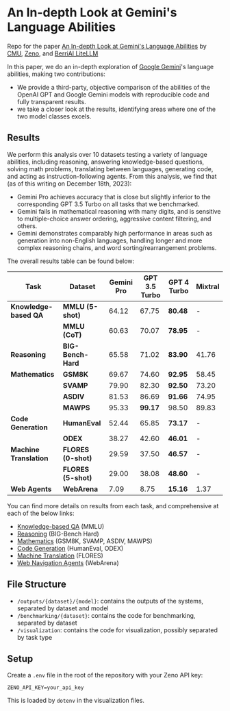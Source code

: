 # An In-depth Look at Gemini's Language Abilities
Repo for the paper [An In-depth Look at Gemini's Language Abilities](https://arxiv.org/abs/2312.11444)
by [CMU](https://cmu.edu), [Zeno](https://zenoml.com), and [BerriAI LiteLLM](https://github.com/BerriAI/litellm)

In this paper, we do an in-depth exploration of [Google Gemini](https://blog.google/technology/ai/google-gemini-ai/)'s language abilities, making two contributions: 
- We provide a third-party, objective comparison of the abilities of the OpenAI GPT and Google Gemini models with reproducible code and fully transparent results. 
- we take a closer look at the results, identifying areas where one of the two model classes excels.

## Results

We perform this analysis over 10 datasets testing a variety of language abilities, including reasoning, answering knowledge-based questions, solving math problems, translating between languages, generating code, and acting as instruction-following agents. From this analysis, we find that (as of this writing on December 18th, 2023):

- Gemini Pro achieves accuracy that is close but slightly inferior to the corresponding GPT 3.5 Turbo on all tasks that we benchmarked.
- Gemini fails in mathematical reasoning with many digits, and is sensitive to multiple-choice answer ordering, aggressive content filtering, and others.
- Gemini demonstrates comparably high performance in areas such as generation into non-English languages, handling longer and more complex reasoning chains, and word sorting/rearrangement problems.

The overall results table can be found below:

| Task                          | Dataset             | Gemini Pro | GPT 3.5 Turbo | GPT 4 Turbo | Mixtral |
|-------------------------------|---------------------|------------|---------------|-------------|---------|
| **Knowledge-based QA**        | **MMLU (5-shot)**   | 64.12      | 67.75         | **80.48**   | -       |
|                               | **MMLU (CoT)**      | 60.63      | 70.07         | **78.95**   | -       |
| **Reasoning**                 | **BIG-Bench-Hard**  | 65.58      | 71.02         | **83.90**   | 41.76   |
| **Mathematics**               | **GSM8K**           | 69.67      | 74.60         | **92.95**   | 58.45   |
|                               | **SVAMP**           | 79.90      | 82.30         | **92.50**   | 73.20   |
|                               | **ASDIV**           | 81.53      | 86.69         | **91.66**   | 74.95   |
|                               | **MAWPS**           | 95.33      | **99.17**     | 98.50       | 89.83   |
| **Code Generation**           | **HumanEval**       | 52.44      | 65.85         | **73.17**   | -       |
|                               | **ODEX**            | 38.27      | 42.60         | **46.01**   | -       |
| **Machine Translation**       | **FLORES (0-shot)** | 29.59      | 37.50         | **46.57**   | -       |
|                               | **FLORES (5-shot)** | 29.00      | 38.08         | **48.60**   | -       |
| **Web Agents**                | **WebArena**        | 7.09       | 8.75          | **15.16**   | 1.37    |


You can find more details on results from each task, and comprehensive at each of the below links:

- [Knowledge-based QA](https://hub.zenoml.com/report/2674/Gemini%20MMLU) (MMLU)
- [Reasoning](https://hub.zenoml.com/report/2575/Gemini%20BBH) (BIG-Bench Hard)
- [Mathematics](https://hub.zenoml.com/report/2773/Gemini%20Mathematics) (GSM8K, SVAMP, ASDIV, MAWPS)
- [Code Generation](https://hub.zenoml.com/report/2641/Gemini%20Code) (HumanEval, ODEX)
- [Machine Translation](https://hub.zenoml.com/report/2740/Gemini%3A%20Flores%20Translation%20Evaluation) (FLORES)
- [Web Navigation Agents](https://hub.zenoml.com/report/2608/Gemini%20Webarena) (WebArena)


## File Structure

- `/outputs/{dataset}/{model}`: contains the outputs of the systems, separated by dataset and model
- `/benchmarking/{dataset}`: contains the code for benchmarking, separated by dataset
- `/visualization`: contains the code for visualization, possibly separated by task type

## Setup

Create a `.env` file in the root of the repository with your Zeno API key:

```
ZENO_API_KEY=your_api_key
```

This is loaded by `dotenv` in the visualization files.

